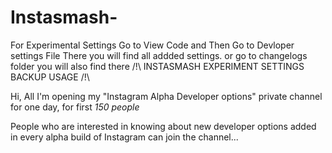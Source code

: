 # Instasmash-
For Experimental Settings Go to View Code and Then  Go to Devloper settings File There you will find all addded settings.
or go to changelogs folder you will also find there 
/!\ INSTASMASH EXPERIMENT SETTINGS BACKUP USAGE /!\



Hi, All
I'm opening my "Instagram Alpha Developer options" private channel for one day, for first *150 people*

People who are interested in knowing about new developer options added in every alpha build of Instagram can join the channel...
